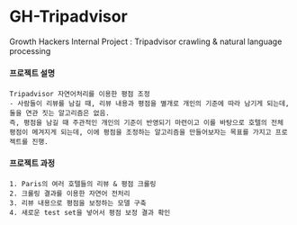 # GH-Tripadvisor
Growth Hackers Internal Project : Tripadvisor crawling &amp; natural language processing

#### 프로젝트 설명
    Tripadvisor 자연어처리를 이용한 평점 조정
    - 사람들이 리뷰를 남길 때, 리뷰 내용과 평점을 별개로 개인의 기준에 따라 남기게 되는데, 둘을 연관 짓는 알고리즘은 없음.
    즉, 평점을 남길 때 주관적인 개인의 기준이 반영되기 마련이고 이를 바탕으로 호텔의 전체 평점이 메겨지게 되는데, 이에 평점을 조정하는 알고리즘을 만들어보자는 목표를 가지고 프로젝트를 진행.

#### 프로젝트 과정
    1. Paris의 여러 호텔들의 리뷰 & 평점 크롤링
    2. 크롤링 결과를 이용한 자연어 전처리
    3. 리뷰 내용으로 평점을 보정하는 모델 구축
    4. 새로운 test set을 넣어서 평점 보정 결과 확인
 
